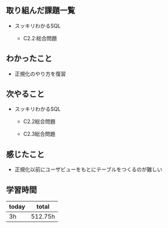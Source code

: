 ## 取り組んだ課題一覧

- スッキリわかるSQL

   - C2.2:総合問題

## わかったこと

- 正規化のやり方を復習

## 次やること

- スッキリわかるSQL

   - C2.2総合問題

   - C2.3総合問題

## 感じたこと

- 正規化以前にユーザビューをもとにテーブルをつくるのが難しい

## 学習時間


| today | total | 
|---|---|
| 3h | 512\.75h | 

